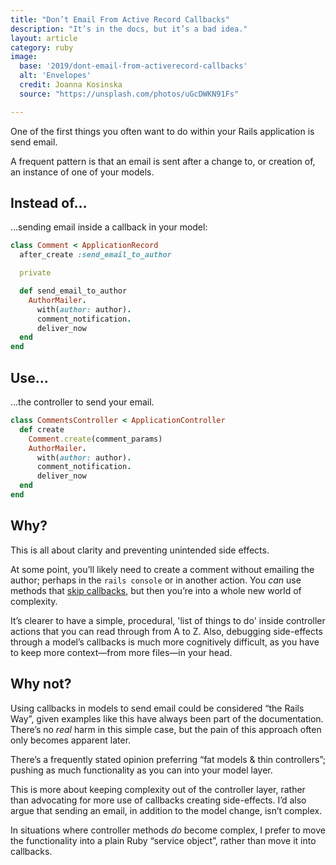 ```yaml
---
title: "Don’t Email From Active Record Callbacks"
description: "It’s in the docs, but it’s a bad idea."
layout: article
category: ruby
image:
  base: '2019/dont-email-from-activerecord-callbacks'
  alt: 'Envelopes'
  credit: Joanna Kosinska
  source: "https://unsplash.com/photos/uGcDWKN91Fs"

---
```


One of the first things you often want to do within your Rails application is send email.

A frequent pattern is that an email is sent after a change to, or creation of, an instance of one of your models.


## Instead of…

…sending email inside a callback in your model:

```ruby
class Comment < ApplicationRecord
  after_create :send_email_to_author

  private

  def send_email_to_author
    AuthorMailer.
      with(author: author).
      comment_notification.
      deliver_now
  end
end
```


## Use…

…the controller to send your email.

```ruby
class CommentsController < ApplicationController
  def create
    Comment.create(comment_params)
    AuthorMailer.
      with(author: author).
      comment_notification.
      deliver_now
  end
end
```


## Why?

This is all about clarity and preventing unintended side effects.

At some point, you’ll likely need to create a comment without emailing the author; perhaps in the `rails console` or in another action. You _can_ use methods that [skip callbacks](https://guides.rubyonrails.org/active_record_callbacks.html#skipping-callbacks), but then you’re into a whole new world of complexity.

It’s clearer to have a simple, procedural, 'list of things to do' inside controller actions that you can read through from A to Z. Also, debugging side-effects through a model’s callbacks is much more cognitively difficult, as you have to keep more context—from more files—in your head.


## Why not?

Using callbacks in models to send email could be considered “the Rails Way”, given examples like this have always been part of the documentation. There’s no _real_ harm in this simple case, but the pain of this approach often only becomes apparent later.

There’s a frequently stated opinion preferring “fat models & thin controllers”; pushing as much functionality as you can into your model layer.

This is more about keeping complexity out of the controller layer, rather than advocating for more use of callbacks creating side-effects. I’d also argue that sending an email, in addition to the model change, isn’t complex.

In situations where controller methods _do_ become complex, I prefer to move the functionality into a plain Ruby “service object”, rather than move it into callbacks.
